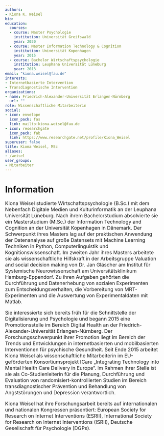 ```yaml
---
authors:
- Kiona K. Weisel
bio:
education:
  courses:
  - course: Master Psychologie
    institution: Universität Greifswald
    year: 2020
  - course: Master Information Technology & Cognition
    institution: Universität Kopenhagen
    year: 2015
  - course: Bachelor Wirtschaftspsychologie
    institution: Leuphana Universität Lüneburg
    year: 2013
email: "kiona.weisel@fau.de"
interests:
- Internetbasierte Intervention
- Transdiagnostische Intervention
organizations:
- name: Friedrich-Alexander-Universität Erlangen-Nürnberg
  url: ""
role: Wissenschaftliche Mitarbeiterin
social:
- icon: envelope
  icon_pack: fas
  link: mailto:kiona.weisel@fau.de
- icon: researchgate
  icon_pack: fab
  link: https://www.researchgate.net/profile/Kiona_Weisel
superuser: false
title: Kiona Weisel, MSc
aliases:
- /weisel
user_groups:
- Mitarbeiter
---
```


# Information

<font size="3">

Kiona Weisel studierte Wirtschaftspsychologie (B.Sc.) mit dem Nebenfach Digitale Medien und Kulturinformatik an der Leuphana Universität Lüneburg. Nach ihrem Bachelorstudium absolvierte sie ein Masterstudium (M.Sc.) der Information Technology and Cognition an der Universität Kopenhagen in Dänemark. Der Schwerpunkt ihres Masters lag auf der praktischen Anwendung der Datenanalyse auf große Datensets mit Machine Learning Techniken in Python, Computerlinguistik und Kognitionswissenschaft. Im zweiten Jahr ihres Masters arbeitete sie als wissenschaftliche Hilfskraft in der Arbeitsgruppe Valuation and social decision making von Dr. Jan Gläscher am Institut für Systemische Neurowissenschaft am Universitätsklinikum Hamburg-Eppendorf. Zu ihren Aufgaben gehörten die Durchführung und Datenerhebung von sozialen Experimenten zum Entscheidungsverhalten, die Vorbereitung von MRT-Experimenten und die Auswertung von Experimentaldaten mit Matlab.

Sie interessierte sich bereits früh für die Schnittstelle der Digitalisierung und Psychologie und begann 2015 eine Promotionsstelle im Bereich Digital Health an der Friedrich-Alexander-Universität Erlangen-Nürnberg. Der Forschungsschwerpunkt ihrer Promotion liegt im Bereich der Trends und Entwicklungen in internetbasierten und mobilbasierten Interventionen für psychische Gesundheit. Seit Ende 2015 arbeitet Kiona Weisel als wissenschaftliche Mitarbeiterin im EU-geförderten Konsortiumsprojekt ICare „Integrating Technology into Mental Health Care Delivery in Europe”. Im Rahmen ihrer Stelle ist sie als Co-Studienleiterin für die Planung, Durchführung und Evaluation von randomisiert-kontrollierten Studien im Bereich transdiagnostischer Prävention und Behandlung von Angststörungen und Depression verantwortlich.

Kiona Weisel hat ihre Forschungsarbeit bereits auf internationalen und nationalen Kongressen präsentiert: European Society for Research on Internet Interventions (ESRII), International Society for Research on Internet Interventions (ISRII), Deutsche Gesellschaft für Psychologie (DGPs).

</font>
